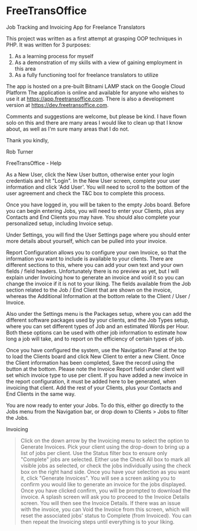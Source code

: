 # FreeTransOffice
Job Tracking and Invoicing App for Freelance Translators

This project was written as a first attempt at grasping OOP techniques in PHP.
It was written for 3 purposes:
  1. As a learning process for myself
  2. As a demonstration of my skills with a view of gaining employment in this area
  3. As a fully functioning tool for freelance translators to utilize
  
The app is hosted on a pre-built Bitnami LAMP stack on the Google Cloud Platform
The application is online and available for anyone who wishes to use it at https://app.freetransoffice.com. There is also a development version at https://dev.freetransoffice.com.

Comments and suggestions are welcome, but please be kind. I have flown solo on this and there are many areas I would like to clean up that I know about, as well as I'm sure many areas that I do not.

Thank you kindly,

Rob Turner


FreeTransOffice - Help

As a New User, click the New User button, otherwise enter your login credentials and hit "Login".
In the New User screen, complete your user information and click 'Add User'. You will need to scroll to the bottom of the user agreement and check the T&C box to complete this process.

Once you have logged in, you will be taken to the empty Jobs board. Before you can begin entering Jobs, you will need to enter your Clients, plus any Contacts and End Clients you may have. You should also complete your personalized setup, including Invoice setup.

Under Settings, you will find the User Settings page where you should enter more details about yourself, which can be pulled into your invoice.

Report Configuration allows you to configure your own Invoice, so that the information you want to include is available to your clients. There are different sections to this, where you can add your own text and your own fields / field headers. Unfortunately there is no preview as yet, but I will explain under Invoicing how to generate an invoice and void it so you can change the invoice if it is not to your liking.
The fields available from the Job section related to the Job / End Client that are shown on the invoice, whereas the Additional Information at the bottom relate to the Client / User / Invoice.

Also under the Settings menu is the Packages setup, where you can add the different software packages used by your clients, and the Job Types setup, where you can set different types of Job and an estimated Words per Hour. Both these options can be used with other job information to estimate how long a job will take, and to report on the efficiency of certain types of job.

Once you have configured the system, use the Navigation Panel at the top to load the Clients board and click New Client to enter a new Client. Once the Client information has been completed, Save the record using the button at the bottom. Please note the Invoice Report field under client will set which invoice type to use per client. If you have added a new invoice in the report configuration, it must be added here to be generated, when invoicing that client.
Add the rest of your Clients, plus your Contacts and End Clients in the same way.

You are now ready to enter your Jobs. To do this, either go directly to the Jobs menu from the Navigation bar, or drop down to Clients > Jobs to filter the Jobs. 

Invoicing

> Click on the down arrow by the Invoicing menu to select the option to Generate Invoices.
> Pick your client using the drop-down to bring up a list of jobs per client.
> Use the Status filter box to ensure only "Complete" jobs are selected.
> Either use the Check All box to mark all visible jobs as selected, or check the jobs individually using the check box on the right hand side.
> Once you have your selection as you want it, click "Generate Invoices".
> You will see a screen asking you to confirm you would like to generate an invoice for the jobs displayed.
> Once you have clicked confirm, you will be prompted to download the invoice. A splash screen will ask you to proceed to the Invoice Details screen.
> You will then see the Invoice Details. If there was an issue with the invoice, you can Void the Invoice from this screen, which will reset the associated jobs' status to Complete (from Invoiced). You can then repeat the Invoicing steps until everything is to your liking.



